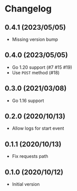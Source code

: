 # Changelog

## 0.4.1 (2023/05/05)

* Missing version bump

## 0.4.0 (2023/05/05)

* Go 1.20 support (#7 #15 #19)
* Use `POST` method (#18)

## 0.3.0 (2021/03/08)

* Go 1.16 support

## 0.2.0 (2020/10/13)

* Allow logs for start event

## 0.1.1 (2020/10/13)

* Fix requests path

## 0.1.0 (2020/10/12)

* Initial version
